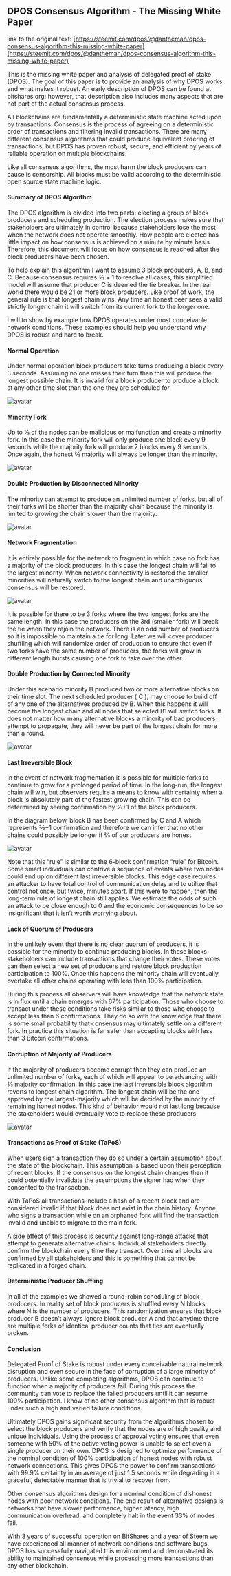 ## DPOS Consensus Algorithm - The Missing White Paper

link to the original text: [https://steemit.com/dpos/@dantheman/dpos-consensus-algorithm-this-missing-white-paper](https://steemit.com/dpos/@dantheman/dpos-consensus-algorithm-this-missing-white-paper)

This is the missing white paper and analysis of delegated proof of stake (DPOS). The goal of this paper is to provide an analysis of why DPOS works and what makes it robust. An early description of DPOS can be found at bitshares.org; however, that description also includes many aspects that are not part of the actual consensus process.

All blockchains are fundamentally a deterministic state machine acted upon by transactions. Consensus is the process of agreeing on a deterministic order of transactions and filtering invalid transactions. There are many different consensus algorithms that could produce equivalent ordering of transactions, but DPOS has proven robust, secure, and efficient by years of reliable operation on multiple blockchains.

Like all consensus algorithms, the most harm the block producers can cause is censorship. All blocks must be valid according to the deterministic open source state machine logic.

#### Summary of DPOS Algorithm
The DPOS algorithm is divided into two parts: electing a group of block producers and scheduling production. The election process makes sure that stakeholders are ultimately in control because stakeholders lose the most when the network does not operate smoothly. How people are elected has little impact on how consensus is achieved on a minute by minute basis. Therefore, this document will focus on how consensus is reached after the block producers have been chosen.

To help explain this algorithm I want to assume 3 block producers, A, B, and C. Because consensus requires 2⁄3 + 1 to resolve all cases, this simplified model will assume that producer C is deemed the tie breaker. In the real world there would be 21 or more block producers. Like proof of work, the general rule is that longest chain wins. Any time an honest peer sees a valid strictly longer chain it will switch from its current fork to the longer one.

I will to show by example how DPOS operates under most conceivable network conditions. These examples should help you understand why DPOS is robust and hard to break.

#### Normal Operation
Under normal operation block producers take turns producing a block every 3 seconds. Assuming no one misses their turn then this will produce the longest possible chain. It is invalid for a block producer to produce a block at any other time slot than the one they are scheduled for.

![avatar](https://github.com/TTCECO/gttc/blob/master/docs/images/1.png)

#### Minority Fork
Up to 1⁄3 of the nodes can be malicious or malfunction and create a minority fork. In this case the minority fork will only produce one block every 9 seconds while the majority fork will produce 2 blocks every 9 seconds. Once again, the honest 2⁄3 majority will always be longer than the minority.

![avatar](https://github.com/TTCECO/gttc/blob/master/docs/images/2.png)

#### Double Production by Disconnected Minority
The minority can attempt to produce an unlimited number of forks, but all of their forks will be shorter than the majority chain because the minority is limited to growing the chain slower than the majority.

![avatar](https://github.com/TTCECO/gttc/blob/master/docs/images/3.png)

#### Network Fragmentation
It is entirely possible for the network to fragment in which case no fork has a majority of the block producers. In this case the longest chain will fall to the largest minority. When network connectivity is restored the smaller minorities will naturally switch to the longest chain and unambiguous consensus will be restored.

![avatar](https://github.com/TTCECO/gttc/blob/master/docs/images/4.png)

It is possible for there to be 3 forks where the two longest forks are the same length. In this case the producers on the 3rd (smaller fork) will break the tie when they rejoin the network. There is an odd number of producers so it is impossible to maintain a tie for long. Later we will cover producer shuffling which will randomize order of production to ensure that even if two forks have the same number of producers, the forks will grow in different length bursts causing one fork to take over the other.

#### Double Production by Connected Minority
Under this scenario minority B produced two or more alternative blocks on their time slot. The next scheduled producer ( C ), may choose to build off of any one of the alternatives produced by B. When this happens it will become the longest chain and all nodes that selected B1 will switch forks. It does not matter how many alternative blocks a minority of bad producers attempt to propagate, they will never be part of the longest chain for more than a round.

![avatar](https://github.com/TTCECO/gttc/blob/master/docs/images/5.png)

#### Last Irreversible Block
In the event of network fragmentation it is possible for multiple forks to continue to grow for a prolonged period of time. In the long-run, the longest chain will win, but observers require a means to know with certainty when a block is absolutely part of the fastest growing chain. This can be determined by seeing confirmation by 2⁄3+1 of the block producers.

In the diagram below, block B has been confirmed by C and A which represents 2⁄3+1 confirmation and therefore we can infer that no other chains could possibly be longer if 2⁄3 of our producers are honest.

![avatar](https://github.com/TTCECO/gttc/blob/master/docs/images/6.png)

Note that this “rule” is similar to the 6-block confirmation “rule” for Bitcoin. Some smart individuals can contrive a sequence of events where two nodes could end up on different last irreversible blocks. This edge case requires an attacker to have total control of communication delay and to utilize that control not once, but twice, minutes apart. If this were to happen, then the long-term rule of longest chain still applies. We estimate the odds of such an attack to be close enough to 0 and the economic consequences to be so insignificant that it isn’t worth worrying about.

#### Lack of Quorum of Producers
In the unlikely event that there is no clear quorum of producers, it is possible for the minority to continue producing blocks. In these blocks stakeholders can include transactions that change their votes. These votes can then select a new set of producers and restore block production participation to 100%. Once this happens the minority chain will eventually overtake all other chains operating with less than 100% participation.

During this process all observers will have knowledge that the network state is in flux until a chain emerges with 67% participation. Those who choose to transact under these conditions take risks similar to those who choose to accept less than 6 confirmations. They do so with the knowledge that there is some small probability that consensus may ultimately settle on a different fork. In practice this situation is far safer than accepting blocks with less than 3 Bitcoin confirmations.

#### Corruption of Majority of Producers
If the majority of producers become corrupt then they can produce an unlimited number of forks, each of which will appear to be advancing with 2⁄3 majority confirmation. In this case the last irreversible block algorithm reverts to longest chain algorithm. The longest chain will be the one approved by the largest-majority which will be decided by the minority of remaining honest nodes. This kind of behavior would not last long because the stakeholders would eventually vote to replace these producers.

![avatar](https://github.com/TTCECO/gttc/blob/master/docs/images/7.png)

#### Transactions as Proof of Stake (TaPoS)
When users sign a transaction they do so under a certain assumption about the state of the blockchain. This assumption is based upon their perception of recent blocks. If the consensus on the longest chain changes then it could potentially invalidate the assumptions the signer had when they consented to the transaction.

With TaPoS all transactions include a hash of a recent block and are considered invalid if that block does not exist in the chain history. Anyone who signs a transaction while on an orphaned fork will find the transaction invalid and unable to migrate to the main fork.

A side effect of this process is security against long-range attacks that attempt to generate alternative chains. Individual stakeholders directly confirm the blockchain every time they transact. Over time all blocks are confirmed by all stakeholders and this is something that cannot be replicated in a forged chain.

#### Deterministic Producer Shuffling
In all of the examples we showed a round-robin scheduling of block producers. In reality set of block producers is shuffled every N blocks where N is the number of producers. This randomization ensures that block producer B doesn’t always ignore block producer A and that anytime there are multiple forks of identical producer counts that ties are eventually broken.

#### Conclusion
Delegated Proof of Stake is robust under every conceivable natural network disruption and even secure in the face of corruption of a large minority of producers. Unlike some competing algorithms, DPOS can continue to function when a majority of producers fail. During this process the community can vote to replace the failed producers until it can resume 100% participation. I know of no other consensus algorithm that is robust under such a high and varied failure conditions.

Ultimately DPOS gains significant security from the algorithms chosen to select the block producers and verify that the nodes are of high quality and unique individuals. Using the process of approval voting ensures that even someone with 50% of the active voting power is unable to select even a single producer on their own. DPOS is designed to optimize performance of the nominal condition of 100% participation of honest nodes with robust network connections. This gives DPOS the power to confirm transactions with 99.9% certainty in an average of just 1.5 seconds while degrading in a graceful, detectable manner that is trivial to recover from.

Other consensus algorithms design for a nominal condition of dishonest nodes with poor network conditions. The end result of alternative designs is networks that have slower performance, higher latency, high communication overhead, and completely halt in the event 33% of nodes fail.

With 3 years of successful operation on BitShares and a year of Steem we have experienced all manner of network conditions and software bugs. DPOS has successfully navigated this environment and demonstrated its ability to maintained consensus while processing more transactions than any other blockchain.